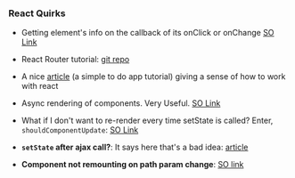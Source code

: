 ### React Quirks

- Getting element's info on the callback of its onClick or onChange [SO Link](http://stackoverflow.com/a/20383295/3248247)
- React Router tutorial: [git repo](https://github.com/reactjs/react-router-tutorial)
- A nice [article](https://www.kirupa.com/react/simple_todo_app_react.htm) (a simple to do app tutorial) giving a sense of how to work with react
- Async rendering of components. Very Useful. [SO Link](http://stackoverflow.com/questions/27192621/reactjs-async-rendering-of-components)
- What if I don't want to re-render every time setState is called? Enter, `shouldComponentUpdate`: [SO Link](http://stackoverflow.com/a/24719289/3248247)



- __`setState` after ajax call?__: It says here that's a bad idea: [article](https://hashnode.com/post/why-is-it-a-bad-idea-to-call-setstate-immediately-after-componentdidmount-in-react-cim5vz8kn01flek53aqa22mby)
- __Component not remounting on path param change__: [SO link](http://stackoverflow.com/questions/32261441/component-does-not-remount-when-route-parameters-change)
